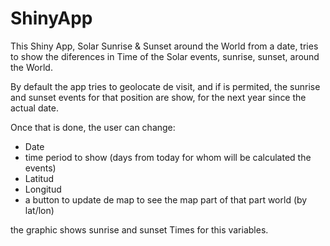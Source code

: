# ShinyApp

This Shiny App, Solar Sunrise & Sunset around the World from a date, tries to show the diferences in Time of the Solar events, sunrise, sunset, around the World.

By default the app tries to geolocate de visit, and if is permited, the sunrise and sunset events for that position are show, for the next year since the actual date.

Once that is done, the user can change:

  - Date
  - time period to show (days from today for whom will be calculated the events)
  - Latitud
  - Longitud
  - a button to update de map to see the map part of that part world (by lat/lon)
  
the graphic shows sunrise and sunset Times for this variables.